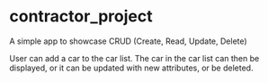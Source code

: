 # contractor_project
A simple app to showcase CRUD (Create, Read, Update, Delete)

User can add a car to the car list.
The car in the car list can then be displayed, or it can be updated with new attributes, or be deleted.